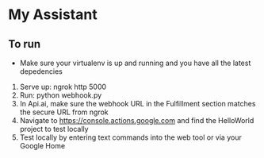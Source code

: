 # My Assistant
## To run
* Make sure your virtualenv is up and running and you have all the latest depedencies
1. Serve up: ngrok http 5000
2. Run: python webhook.py
3. In Api.ai, make sure the webhook URL in the Fulfillment section matches the secure URL from ngrok
4. Navigate to https://console.actions.google.com and find the HelloWorld project to test locally
5. Test locally by entering text commands into the web tool or via your Google Home